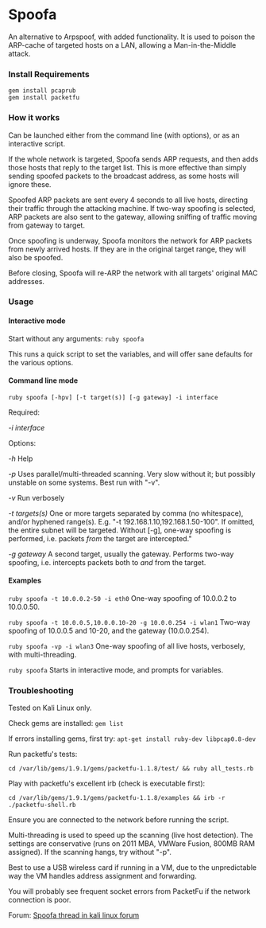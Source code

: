 # Spoofa

An alternative to Arpspoof, with added functionality. It is used to poison the ARP-cache of targeted hosts on a LAN, allowing a Man-in-the-Middle attack.

### Install Requirements

```gem install pcaprub```  
```gem install packetfu```

### How it works

Can be launched either from the command line (with options), or as an interactive script.

If the whole network is targeted, Spoofa sends ARP requests, and then adds those hosts that reply to the target list. This is more effective than simply sending spoofed packets to the broadcast address, as some hosts will ignore these.

Spoofed ARP packets are sent every 4 seconds to all live hosts, directing their traffic through the attacking machine. If two-way spoofing is selected, ARP packets are also sent to the gateway, allowing sniffing of traffic moving from gateway to target.

Once spoofing is underway, Spoofa monitors the network for ARP packets from newly arrived hosts. If they are in the original target range, they will also be spoofed.

Before closing, Spoofa will re-ARP the network with all targets' original MAC addresses.

### Usage

#### Interactive mode

Start without any arguments: ```ruby spoofa```

This runs a quick script to set the variables, and will offer sane defaults for the various options.

#### Command line mode

```ruby spoofa [-hpv] [-t target(s)] [-g gateway] -i interface```

Required:

*-i interface*

Options: 

*-h*  Help

*-p*  Uses parallel/multi-threaded scanning. Very slow without it; but possibly unstable on some systems. Best run with "-v".

*-v*  Run verbosely

*-t targets(s)*  One or more targets separated by comma (no whitespace), and/or hyphened range(s). E.g. "-t 192.168.1.10,192.168.1.50-100". If omitted, the entire subnet will be targeted. Without [-g], one-way spoofing is performed, i.e. packets *from* the target are intercepted."

*-g gateway*  A second target, usually the gateway. Performs two-way spoofing, i.e. intercepts packets both to *and* from the target.

#### Examples

```ruby spoofa -t 10.0.0.2-50 -i eth0``` One-way spoofing of 10.0.0.2 to 10.0.0.50.

```ruby spoofa -t 10.0.0.5,10.0.0.10-20 -g 10.0.0.254 -i wlan1``` Two-way spoofing of 10.0.0.5 and 10-20, and the gateway (10.0.0.254).

```ruby spoofa -vp -i wlan3``` One-way spoofing of all live hosts, verbosely, with multi-threading.

```ruby spoofa``` Starts in interactive mode, and prompts for variables.

### Troubleshooting

Tested on Kali Linux only.

Check gems are installed: ```gem list```

If errors installing gems, first try: ```apt-get install ruby-dev libpcap0.8-dev```

Run packetfu's tests:

```cd /var/lib/gems/1.9.1/gems/packetfu-1.1.8/test/ && ruby all_tests.rb```

Play with packetfu's excellent irb (check is executable first):

```cd /var/lib/gems/1.9.1/gems/packetfu-1.1.8/examples && irb -r ./packetfu-shell.rb``` 

Ensure you are connected to the network before running the script.

Multi-threading is used to speed up the scanning (live host detection). The settings are conservative (runs on 2011 MBA, VMWare Fusion, 800MB RAM assigned). If the scanning hangs, try without "-p".

Best to use a USB wireless card if running in a VM, due to the unpredictable way the VM handles address assignment and forwarding.

You will probably see frequent socket errors from PacketFu if the network connection is poor.

Forum: <a href="http://forums.kali.org/showthread.php?18323-Spoofa-an-Arpspoof-replacement" target="_blank">Spoofa thread in kali linux forum</a>



